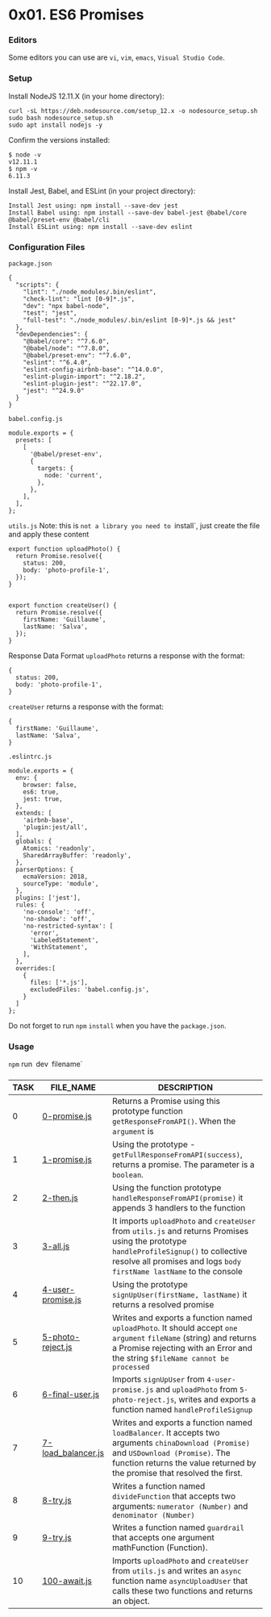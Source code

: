 # 0x01. ES6 Promises

### Editors
Some editors you can use are `vi`, `vim`, `emacs`, `Visual Studio Code`.

### Setup
Install NodeJS 12.11.X (in your home directory):
```
curl -sL https://deb.nodesource.com/setup_12.x -o nodesource_setup.sh
sudo bash nodesource_setup.sh
sudo apt install nodejs -y
```

Confirm the versions installed:
```
$ node -v
v12.11.1
$ npm -v
6.11.3
```

Install Jest, Babel, and ESLint (in your project directory):
```
Install Jest using: npm install --save-dev jest
Install Babel using: npm install --save-dev babel-jest @babel/core @babel/preset-env @babel/cli
Install ESLint using: npm install --save-dev eslint
```

### Configuration Files
`package.json`
```
{
  "scripts": {
    "lint": "./node_modules/.bin/eslint",
    "check-lint": "lint [0-9]*.js",
    "dev": "npx babel-node",
    "test": "jest",
    "full-test": "./node_modules/.bin/eslint [0-9]*.js && jest"
  },
  "devDependencies": {
    "@babel/core": "^7.6.0",
    "@babel/node": "^7.8.0",
    "@babel/preset-env": "^7.6.0",
    "eslint": "^6.4.0",
    "eslint-config-airbnb-base": "^14.0.0",
    "eslint-plugin-import": "^2.18.2",
    "eslint-plugin-jest": "^22.17.0",
    "jest": "^24.9.0"
  }
}
```

`babel.config.js`
```
module.exports = {
  presets: [
    [
      '@babel/preset-env',
      {
        targets: {
          node: 'current',
        },
      },
    ],
  ],
};
```

`utils.js`
Note: this is `not a library you need to `install`, just create the file and apply these content
```
export function uploadPhoto() {
  return Promise.resolve({
    status: 200,
    body: 'photo-profile-1',
  });
}


export function createUser() {
  return Promise.resolve({
    firstName: 'Guillaume',
    lastName: 'Salva',
  });
}
```
Response Data Format
`uploadPhoto` returns a response with the format:
```
{
  status: 200,
  body: 'photo-profile-1',
}
```
`createUser` returns a response with the format:
```
{
  firstName: 'Guillaume',
  lastName: 'Salva',
}
```

`.eslintrc.js`
```
module.exports = {
  env: {
    browser: false,
    es6: true,
    jest: true,
  },
  extends: [
    'airbnb-base',
    'plugin:jest/all',
  ],
  globals: {
    Atomics: 'readonly',
    SharedArrayBuffer: 'readonly',
  },
  parserOptions: {
    ecmaVersion: 2018,
    sourceType: 'module',
  },
  plugins: ['jest'],
  rules: {
    'no-console': 'off',
    'no-shadow': 'off',
    'no-restricted-syntax': [
      'error',
      'LabeledStatement',
      'WithStatement',
    ],
  },
  overrides:[
    {
      files: ['*.js'],
      excludedFiles: 'babel.config.js',
    }
  ]
};
```

Do not forget to run `npm` `install` when you have the `package.json`.

### Usage
`npm` run` `dev` `filename`

###
|TASK|FILE_NAME|DESCRIPTION|
|----|---------|-----------|
|0|[0-promise.js](https://github.com/adeniyitobi055/alx-frontend-javascript/blob/master/0x01-ES6_promise/0-promise.js)|Returns a Promise using this prototype function `getResponseFromAPI()`. When the `argument` is|
|1|[1-promise.js](https://github.com/adeniyitobi055/alx-frontend-javascript/blob/master/0x01-ES6_promise/1-promise.js)|Using the prototype - `getFullResponseFromAPI(success)`, returns a promise. The parameter is a `boolean`.|
|2|[2-then.js](https://github.com/adeniyitobi055/alx-frontend-javascript/blob/master/0x01-ES6_promise/2-then.js)|Using the function prototype `handleResponseFromAPI(promise)` it appends 3 handlers to the function|
|3|[3-all.js](https://github.com/adeniyitobi055/alx-frontend-javascript/blob/master/0x01-ES6_promise/3-all.js)|It imports `uploadPhoto` and `createUser` from `utils.js` and returns Promises using the prototype `handleProfileSignup()` to collective resolve all promises and logs `body firstName lastName` to the console|
|4|[4-user-promise.js](https://github.com/adeniyitobi055/alx-frontend-javascript/blob/master/0x01-ES6_promise/4-user-promise.js)|Using the prototype `signUpUser(firstName, lastName)` it returns a resolved promise|
|5|[5-photo-reject.js](https://github.com/adeniyitobi055/alx-frontend-javascript/blob/master/0x01-ES6_promise/5-photo-reject.js)|Writes and exports a function named `uploadPhoto`. It should accept `one argument` `fileName` (string) and returns a Promise rejecting with an Error and the string `$fileName cannot be processed`|
|6|[6-final-user.js](https://github.com/adeniyitobi055/alx-frontend-javascript/blob/master/0x01-ES6_promise/6-final-user.js)|Imports `signUpUser` from `4-user-promise.js` and `uploadPhoto` from `5-photo-reject.js`, writes and exports a function named `handleProfileSignup`|
|7|[7-load_balancer.js](https://github.com/adeniyitobi055/alx-frontend-javascript/blob/master/0x01-ES6_promise/7-load_balancer.js)|Writes and exports a function named `loadBalancer`. It accepts two arguments `chinaDownload (Promise)` and `USDownload (Promise)`. The function returns the value returned by the promise that resolved the first.|
|8|[8-try.js](https://github.com/adeniyitobi055/alx-frontend-javascript/blob/master/0x01-ES6_promise/8-try.js)|Writes a function named `divideFunction` that accepts two arguments: `numerator (Number)` and `denominator (Number)`|
|9|[9-try.js](https://github.com/adeniyitobi055/alx-frontend-javascript/blob/master/0x01-ES6_promise/9-try.js)|Writes a function named `guardrail` that accepts one argument mathFunction (Function).|
|10|[100-await.js](https://github.com/adeniyitobi055/alx-frontend-javascript/blob/master/0x01-ES6_promise/100-await.js)|Imports `uploadPhoto` and `createUser` from `utils.js` and writes an `async` function name `asyncUploadUser` that calls these two functions and returns an object.|
